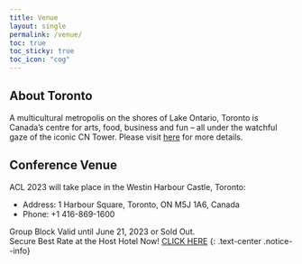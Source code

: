```yaml
---
title: Venue
layout: single
permalink: /venue/
toc: true
toc_sticky: true
toc_icon: "cog"
---
```


## About Toronto

A multicultural metropolis on the shores of Lake Ontario, Toronto is Canada’s centre for arts, food, business and fun – all under the watchful gaze of the iconic CN Tower.
Please visit [here](https://theculturetrip.com/north-america/canada/toronto/) for more details.


## Conference Venue

ACL 2023 will take place in the Westin Harbour Castle, Toronto:
<!-- (https://www.marriott.com/en-us/hotels/yyzwi-the-westin-harbour-castle-toronto/overview/) -->

* Address: 1 Harbour Square, Toronto, ON M5J 1A6, Canada
* Phone: +1 416-869-1600


Group Block Valid until June 21, 2023 or Sold Out.<br>
Secure Best Rate at the Host Hotel Now! [CLICK HERE](https://book.passkey.com/e/50488246)
{: .text-center .notice--info}
